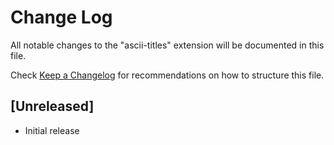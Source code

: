 # Change Log

All notable changes to the "ascii-titles" extension will be documented in this file.

Check [Keep a Changelog](http://keepachangelog.com/) for recommendations on how to structure this file.

## [Unreleased]

- Initial release